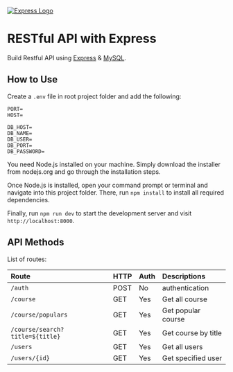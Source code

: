 [![Express Logo](https://miro.medium.com/v2/resize:fit:1400/1*XP-mZOrIqX7OsFInN2ngRQ.png)](https://expressjs.com/)

# RESTful API with Express

Build Restful API using [Express](https://expressjs.com/) & [MySQL](https://www.mysql.com/).

## How to Use

Create a `.env` file in root project folder and add the following:

```
PORT=
HOST=

DB_HOST=
DB_NAME=
DB_USER=
DB_PORT=
DB_PASSWORD=
```

You need Node.js installed on your machine. Simply download the installer from nodejs.org and go through the installation steps.

Once Node.js is installed, open your command prompt or terminal and navigate into this project folder. There, run `npm install` to install all required dependencies.

Finally, run `npm run dev` to start the development server and visit `http://localhost:8000`.

## API Methods

List of routes:

| Route                           | HTTP | Auth | Descriptions        |
| :------------------------------ | :--- | :--- | :------------------ |
| `/auth`                         | POST | No   | authentication      |
| `/course`                       | GET  | Yes  | Get all course      |
| `/course/populars`              | GET  | Yes  | Get popular course  |
| `/course/search?title=${title}` | GET  | Yes  | Get course by title |
| `/users`                        | GET  | Yes  | Get all users       |
| `/users/{id}`                   | GET  | Yes  | Get specified user  |
